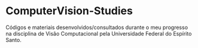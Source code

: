# ComputerVision-Studies

Códigos e materiais desenvolvidos/consultados durante o meu progresso na disciplina de Visão Computacional pela Universidade Federal do Espírito Santo.
